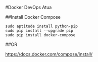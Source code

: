 #Docker DevOps Atua

##Install Docker Compose

    sudo aptitude install python-pip
    sudo pip install --upgrade pip
    sudo pip install docker-compose

##OR

https://docs.docker.com/compose/install/